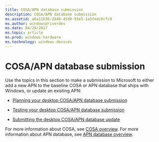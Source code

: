 ```yaml
---
title: COSA/APN database submission
description: COSA/APN database submission
ms.assetid: a6a11b36-2848-45d0-93e5-1a5fedc0cfc9
ms.author: windowsdriverdev
ms.date: 04/20/2017
ms.topic: article
ms.prod: windows-hardware
ms.technology: windows-devices
---
```


# COSA/APN database submission

Use the topics in this section to make a submission to Microsoft to either add a new APN to the baseline COSA or APN database that ships with Windows, or update an existing APN:

-   [Planning your desktop COSA/APN database submission](planning-your-desktop-cosa-apn-database-submission.md)

-   [Testing your desktop COSA/APN database submission](testing-your-desktop-cosa-apn-database-submission.md)

-   [Submitting the desktop COSA/APN database update](submitting-the-desktop-cosa-apn-database-update.md)

For more information about COSA, see [COSA overview](cosa-overview.md). For more information about APN database, see [APN database overview](apn-database-overview.md). 


